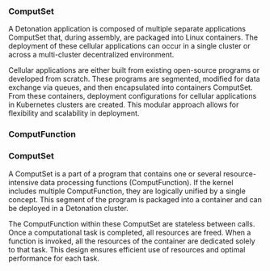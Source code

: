 ### ComputSet 

A Detonation application is composed of multiple separate applications ComputSet that, during assembly, are
packaged into Linux containers. The deployment of these cellular applications can occur in a single cluster or across a
multi-cluster decentralized environment.

Cellular applications are either built from existing open-source programs or developed from scratch. These programs are
segmented, modified for data exchange via queues, and then encapsulated into containers ComputSet. From these
containers, deployment configurations for cellular applications in Kubernetes clusters are created. This modular
approach allows for flexibility and scalability in deployment.


### ComputFunction


### ComputSet

A ComputSet is a part of a program that contains one or several resource-intensive data processing functions (ComputFunction). If the kernel includes multiple ComputFunction, they are logically unified by a single concept. This segment of the program is packaged into a container and can be deployed in a Detonation cluster.

The ComputFunction within these ComputSet are stateless between calls. Once a computational task is completed, all
resources are freed. When a function is invoked, all the resources of the container are dedicated solely to that task.
This design ensures efficient use of resources and optimal performance for each task.


